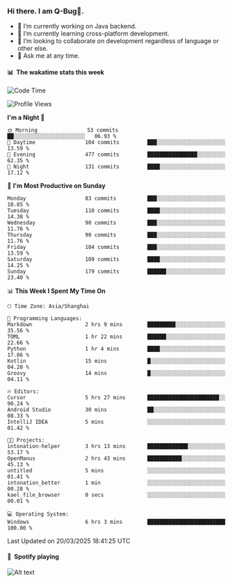### Hi there. I am Q-Bug🐞.

- 🔭 I’m currently working on Java backend.
- 🌱 I’m currently learning cross-platform development.
- 👯 I’m looking to collaborate on development regardless of language or other else.
- 💬 Ask me at any time.

#### 📊 &nbsp;**The wakatime stats this week**  
<!--START_SECTION:waka-->
![Code Time](http://img.shields.io/badge/Code%20Time-297%20hrs%2057%20mins-blue)

![Profile Views](http://img.shields.io/badge/Profile%20Views-0-blue)

**I'm a Night 🦉** 

```text
🌞 Morning                53 commits          ██░░░░░░░░░░░░░░░░░░░░░░░   06.93 % 
🌆 Daytime                104 commits         ███░░░░░░░░░░░░░░░░░░░░░░   13.59 % 
🌃 Evening                477 commits         ████████████████░░░░░░░░░   62.35 % 
🌙 Night                  131 commits         ████░░░░░░░░░░░░░░░░░░░░░   17.12 % 
```
📅 **I'm Most Productive on Sunday** 

```text
Monday                   83 commits          ███░░░░░░░░░░░░░░░░░░░░░░   10.85 % 
Tuesday                  110 commits         ████░░░░░░░░░░░░░░░░░░░░░   14.38 % 
Wednesday                90 commits          ███░░░░░░░░░░░░░░░░░░░░░░   11.76 % 
Thursday                 90 commits          ███░░░░░░░░░░░░░░░░░░░░░░   11.76 % 
Friday                   104 commits         ███░░░░░░░░░░░░░░░░░░░░░░   13.59 % 
Saturday                 109 commits         ████░░░░░░░░░░░░░░░░░░░░░   14.25 % 
Sunday                   179 commits         ██████░░░░░░░░░░░░░░░░░░░   23.40 % 
```


📊 **This Week I Spent My Time On** 

```text
🕑︎ Time Zone: Asia/Shanghai

💬 Programming Languages: 
Markdown                 2 hrs 9 mins        █████████░░░░░░░░░░░░░░░░   35.56 % 
TOML                     1 hr 22 mins        ██████░░░░░░░░░░░░░░░░░░░   22.66 % 
Python                   1 hr 4 mins         ████░░░░░░░░░░░░░░░░░░░░░   17.86 % 
Kotlin                   15 mins             █░░░░░░░░░░░░░░░░░░░░░░░░   04.20 % 
Groovy                   14 mins             █░░░░░░░░░░░░░░░░░░░░░░░░   04.11 % 

🔥 Editors: 
Cursor                   5 hrs 27 mins       ███████████████████████░░   90.24 % 
Android Studio           30 mins             ██░░░░░░░░░░░░░░░░░░░░░░░   08.33 % 
IntelliJ IDEA            5 mins              ░░░░░░░░░░░░░░░░░░░░░░░░░   01.42 % 

🐱‍💻 Projects: 
intonation-helper        3 hrs 13 mins       █████████████░░░░░░░░░░░░   53.17 % 
OpenManus                2 hrs 43 mins       ███████████░░░░░░░░░░░░░░   45.13 % 
untitled                 5 mins              ░░░░░░░░░░░░░░░░░░░░░░░░░   01.41 % 
intonation_better        1 min               ░░░░░░░░░░░░░░░░░░░░░░░░░   00.28 % 
kael_file_browser        0 secs              ░░░░░░░░░░░░░░░░░░░░░░░░░   00.01 % 

💻 Operating System: 
Windows                  6 hrs 3 mins        █████████████████████████   100.00 % 
```


 Last Updated on 20/03/2025 18:41:25 UTC
<!--END_SECTION:waka-->

#### 🎵 &nbsp;**Spotify playing**  
![Alt text](https://spotify-recently-played-readme.vercel.app/api?user=e5y1o4x7kdt9kf2blu4wvmb4s&unique={true|1|on|yes})
